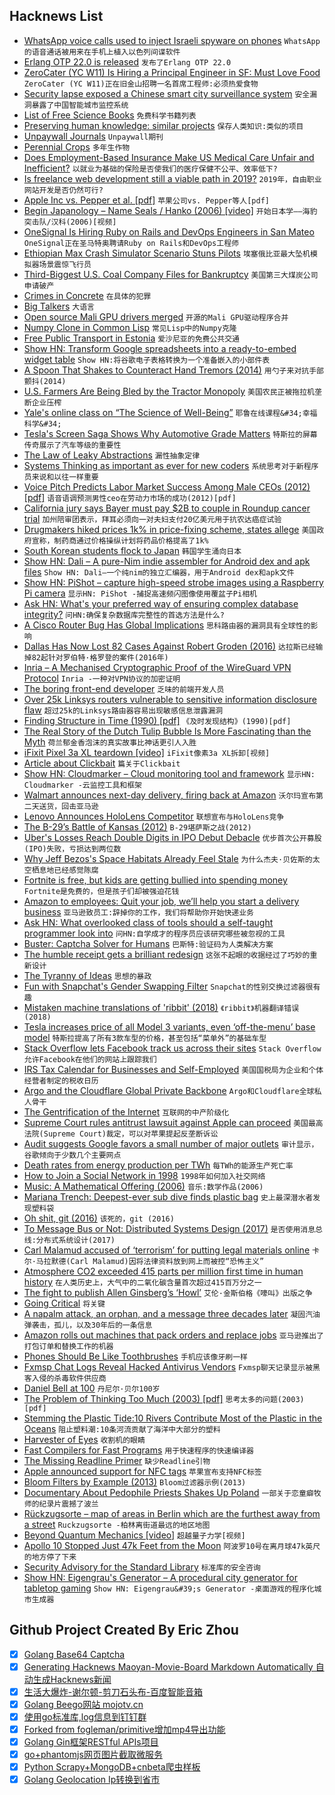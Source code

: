 ## Hacknews List


- [WhatsApp voice calls used to inject Israeli spyware on phones](https://www.ft.com/content/4da1117e-756c-11e9-be7d-6d846537acab)  `WhatsApp的语音通话被用来在手机上植入以色列间谍软件`
- [Erlang OTP 22.0 is released](http://www.erlang.org/news/132)  `发布了Erlang OTP 22.0`
- [ZeroCater (YC W11) Is Hiring a Principal Engineer in SF: Must Love Food](https://zerocater.com/about/careers/?gh_jid=1564864)  `ZeroCater (YC W11)正在旧金山招聘一名首席工程师:必须热爱食物`
- [Security lapse exposed a Chinese smart city surveillance system](https://techcrunch.com/2019/05/03/china-smart-city-exposed/)  `安全漏洞暴露了中国智能城市监控系统`
- [List of Free Science Books](http://physicsdatabase.com/book-list-by-title/)  `免费科学书籍列表`
- [Preserving human knowledge: similar projects](http://the-knowledge.org/en-gb/similar-projects/)  `保存人类知识:类似的项目`
- [Unpaywall Journals](https://chrome.google.com/webstore/detail/unpaywall/iplffkdpngmdjhlpjmppncnlhomiipha?hl=en)  `Unpaywall期刊`
- [Perennial Crops](https://www.forevergreen.umn.edu/)  `多年生作物`
- [Does Employment-Based Insurance Make US Medical Care Unfair and Inefficient?](https://jamanetwork.com/journals/jama/fullarticle/2733520)  `以就业为基础的保险是否使我们的医疗保健不公平、效率低下?`
- [Is freelance web development still a viable path in 2019?](item?id=19907732)  `2019年，自由职业网站开发是否仍然可行?`
- [Apple Inc vs. Pepper et al. [pdf]](https://www.supremecourt.gov/opinions/18pdf/17-204_bq7d.pdf)  `苹果公司vs. Pepper等人[pdf]`
- [Begin Japanology – Name Seals / Hanko (2006) [video]](https://www.youtube.com/watch?v=gaABnATXQbY)  `开始日本学——海豹突击队/汉科(2006)[视频]`
- [OneSignal Is Hiring Ruby on Rails and DevOps Engineers in San Mateo](https://onesignal.com/careers)  `OneSignal正在圣马特奥聘请Ruby on Rails和DevOps工程师`
- [Ethiopian Max Crash Simulator Scenario Stuns Pilots](https://aviationweek.com/commercial-aviation/ethiopian-max-crash-simulator-scenario-stuns-pilots)  `埃塞俄比亚最大坠机模拟器场景震惊飞行员`
- [Third-Biggest U.S. Coal Company Files for Bankruptcy](https://flatheadbeacon.com/2019/05/10/third-biggest-u-s-coal-company-files-bankruptcy/)  `美国第三大煤炭公司申请破产`
- [Crimes in Concrete](https://www.firstthings.com/article/2019/06/crimes-in-concrete)  `在具体的犯罪`
- [Big Talkers](https://www.nybooks.com/articles/2019/05/23/johnson-boswell-big-talkers/)  `大语言`
- [Open source Mali GPU drivers merged](https://lkml.org/lkml/2019/5/8/1122)  `开源的Mali GPU驱动程序合并`
- [Numpy Clone in Common Lisp](https://github.com/numcl/numcl)  `常见Lisp中的Numpy克隆`
- [Free Public Transport in Estonia](https://www.economist.com/europe/2019/05/11/free-public-transport-in-estonia)  `爱沙尼亚的免费公共交通`
- [Show HN: Transform Google spreadsheets into a ready-to-embed widget table](https://blog.updatefy.co/transform-spreadsheet-to-widget-table/)  `Show HN:将谷歌电子表格转换为一个准备嵌入的小部件表`
- [A Spoon That Shakes to Counteract Hand Tremors (2014)](https://www.npr.org/sections/health-shots/2014/05/13/310399325/a-spoon-that-shakes-to-counteract-hand-tremors)  `用勺子来对抗手部颤抖(2014)`
- [U.S. Farmers Are Being Bled by the Tractor Monopoly](https://www.bloomberg.com/opinion/articles/2019-04-23/u-s-farmers-need-a-better-way-to-fix-their-tractors)  `美国农民正被拖拉机垄断企业压榨`
- [Yale&#39;s online class on “The Science of Well-Being”](https://www.cnbc.com/2019/05/13/i-took-yales-most-popular-class-ever-and-it-completely-changed-how-i-spend-my-money.html)  `耶鲁在线课程&#34;幸福科学&#34;`
- [Tesla&#39;s Screen Saga Shows Why Automotive Grade Matters](https://www.thedrive.com/tech/27989/teslas-screen-saga-shows-why-automotive-grade-matters)  `特斯拉的屏幕传奇展示了汽车等级的重要性`
- [The Law of Leaky Abstractions](https://github.com/dwmkerr/hacker-laws#the-law-of-leaky-abstractions)  `漏性抽象定律`
- [Systems Thinking as important as ever for new coders](https://www.hanselman.com/blog/SystemsThinkingAsImportantAsEverForNewCoders.aspx)  `系统思考对于新程序员来说和以往一样重要`
- [Voice Pitch Predicts Labor Market Success Among Male CEOs (2012) [pdf]](https://scprod2-lb.mccombs.utexas.edu/~/media/Files/MSB/Departments/Accounting/Centennial/MPV_PSYCI_07262012.pdf)  `语音语调预测男性ceo在劳动力市场的成功(2012)[pdf]`
- [California jury says Bayer must pay $2B to couple in Roundup cancer trial](https://www.reuters.com/article/us-bayer-glyphosate-lawsuit/california-jury-says-bayer-must-pay-2-billion-to-couple-in-roundup-cancer-trial-idUSKCN1SJ29F)  `加州陪审团表示，拜耳必须向一对夫妇支付20亿美元用于抗农达癌症试验`
- [Drugmakers hiked prices 1k% in price-fixing scheme, states allege](https://arstechnica.com/science/2019/05/drug-makers-hiked-prices-1000-in-massive-price-fixing-scheme-states-allege/)  `美国政府宣称，制药商通过价格操纵计划将药品价格提高了1k%`
- [South Korean students flock to Japan](https://www.japantimes.co.jp/news/2019/05/13/national/south-korean-students-flock-japan-birthrate-sinks-unemployment-climbs/)  `韩国学生涌向日本`
- [Show HN: Dali – A pure-Nim indie assembler for Android dex and apk files](https://forum.nim-lang.org/t/4840)  `Show HN: Dali—一个纯nim的独立汇编器，用于Android dex和apk文件`
- [Show HN: PiShot – capture high-speed strobe images using a Raspberry Pi camera](https://github.com/revalo/pishot)  `显示HN: PiShot -捕捉高速频闪图像使用覆盆子Pi相机`
- [Ask HN: What&#39;s your preferred way of ensuring complex database integrity?](item?id=19907771)  `问HN:确保复杂数据库完整性的首选方法是什么?`
- [A Cisco Router Bug Has Global Implications](https://www.wired.com/story/cisco-router-bug-secure-boot-trust-anchor/)  `思科路由器的漏洞具有全球性的影响`
- [Dallas Has Now Lost 82 Cases Against Robert Groden (2016)](https://www.dallasobserver.com/news/dallas-has-now-lost-82-cases-against-robert-groden-someone-call-guinness-8680799)  `达拉斯已经输掉82起针对罗伯特·格罗登的案件(2016年)`
- [Inria – A Mechanised Cryptographic Proof of the WireGuard VPN Protocol](https://hal.inria.fr/hal-02100345)  `Inria -一种对VPN协议的加密证明`
- [The boring front-end developer](https://adamsilver.io/articles/the-boring-front-end-developer/)  `乏味的前端开发人员`
- [Over 25k Linksys routers vulnerable to sensitive information disclosure flaw](https://badpackets.net/over-25000-linksys-smart-wi-fi-routers-vulnerable-to-sensitive-information-disclosure-flaw/)  `超过25k的Linksys路由器容易出现敏感信息泄露漏洞`
- [Finding Structure in Time (1990) [pdf]](https://crl.ucsd.edu/~elman/Bulgaria/fsit.pdf)  `《及时发现结构》(1990)[pdf]`
- [The Real Story of the Dutch Tulip Bubble Is More Fascinating than the Myth](https://www.barrons.com/articles/the-real-story-of-the-dutch-tulip-bubble-is-even-more-fascinating-than-the-myth-youve-heard-51557666037)  `荷兰郁金香泡沫的真实故事比神话更引人入胜`
- [iFixit Pixel 3a XL teardown [video]](https://www.youtube.com/watch?v=anoFNPXo2yA)  `iFixit像素3a XL拆卸[视频]`
- [Article about Clickbait](https://www.vox.com/the-goods/2019/5/8/18537279/chum-box-weird-sponsored-links-gut-doctor)  `篇关于Clickbait`
- [Show HN: Cloudmarker – Cloud monitoring tool and framework](https://github.com/cloudmarker/cloudmarker)  `显示HN: Cloudmarker -云监控工具和框架`
- [Walmart announces next-day delivery, firing back at Amazon](https://www.cnbc.com/2019/05/13/walmart-announces-next-day-delivery-firing-back-at-amazon.html)  `沃尔玛宣布第二天送货，回击亚马逊`
- [Lenovo Announces HoloLens Competitor](https://www.engadget.com/2019/05/13/lenovo-thinkreality-ar-vr-headset-hololens-2/)  `联想宣布与HoloLens竞争`
- [The B-29’s Battle of Kansas (2012)](http://www.airforcemag.com/MagazineArchive/Pages/2012/February%202012/0212b29.aspx)  `B-29堪萨斯之战(2012)`
- [Uber&#39;s Losses Reach Double Digits in IPO Debut Debacle](https://finance.yahoo.com/news/uber-shares-decline-second-day-091656484.html)  `优步首次公开募股(IPO)失败，亏损达到两位数`
- [Why Jeff Bezos&#39;s Space Habitats Already Feel Stale](https://www.citylab.com/perspective/2019/05/space-colony-design-jeff-bezos-blue-origin-oneill-colonies/589294/)  `为什么杰夫·贝佐斯的太空栖息地已经感觉陈腐`
- [Fortnite is free, but kids are getting bullied into spending money](https://www.polygon.com/2019/5/7/18534431/fortnite-rare-default-skins-bullying-harassment)  `Fortnite是免费的，但是孩子们却被强迫花钱`
- [Amazon to employees: Quit your job, we’ll help you start a delivery business](https://arstechnica.com/information-technology/2019/05/amazon-to-employees-quit-your-job-well-help-you-start-a-delivery-business/)  `亚马逊致员工:辞掉你的工作，我们将帮助你开始快递业务`
- [Ask HN: What overlooked class of tools should a self-taught programmer look into](item?id=19900955)  `问HN:自学成才的程序员应该研究哪些被忽视的工具`
- [Buster: Captcha Solver for Humans](https://github.com/dessant/buster)  `巴斯特:验证码为人类解决方案`
- [The humble receipt gets a brilliant redesign](https://www.fastcompany.com/90347782/the-humble-receipt-gets-a-brilliant-redesign)  `这张不起眼的收据经过了巧妙的重新设计`
- [The Tyranny of Ideas](https://nadiaeghbal.com/ideas)  `思想的暴政`
- [Fun with Snapchat&#39;s Gender Swapping Filter](https://blog.evjang.com/2019/05/fun-with-snapchats-gender-swapping.html)  `Snapchat的性别交换过滤器很有趣`
- [Mistaken machine translations of &#39;ribbit&#39; (2018)](http://www.kmjn.org/notes/google_translates_ribbit.html)  `《ribbit》机器翻译错误(2018)`
- [Tesla increases price of all Model 3 variants, even ‘off-the-menu’ base model](https://electrek.co/2019/05/14/tesla-model-3-increases-price/)  `特斯拉提高了所有3款车型的价格，甚至包括“菜单外”的基础车型`
- [Stack Overflow lets Facebook track us across their sites](https://meta.stackoverflow.com/questions/384864/stack-overflow-lets-facebook-track-us-across-their-sites?cb=1)  `Stack Overflow允许Facebook在他们的网站上跟踪我们`
- [IRS Tax Calendar for Businesses and Self-Employed](https://www.irs.gov/businesses/small-businesses-self-employed/irs-tax-calendar-for-businesses-and-self-employed)  `美国国税局为企业和个体经营者制定的税收日历`
- [Argo and the Cloudflare Global Private Backbone](https://blog.cloudflare.com/argo-and-the-cloudflare-global-private-backbone/?a)  `Argo和Cloudflare全球私人骨干`
- [The Gentrification of the Internet](http://culturedigitally.org/2019/03/the-gentrification-of-the-internet/)  `互联网的中产阶级化`
- [Supreme Court rules antitrust lawsuit against Apple can proceed](https://www.wired.com/story/supreme-court-apple-decision-antitrust/)  `美国最高法院(Supreme Court)裁定，可以对苹果提起反垄断诉讼`
- [Audit suggests Google favors a small number of major outlets](https://www.cjr.org/tow_center/google-news-algorithm.php)  `审计显示，谷歌倾向于少数几个主要网点`
- [Death rates from energy production per TWh](https://ourworldindata.org/grapher/death-rates-from-energy-production-per-twh)  `每TWh的能源生产死亡率`
- [How to Join a Social Network in 1998](http://www.ironicsans.com/2019/01/how_to_join_a_social_network_i.html)  `1998年如何加入社交网络`
- [Music: A Mathematical Offering (2006)](http://freecomputerbooks.com/Music-A-Mathematical-Offering.html)  `音乐:数学作品(2006)`
- [Mariana Trench: Deepest-ever sub dive finds plastic bag](https://www.bbc.co.uk/news/science-environment-48230157)  `史上最深潜水者发现塑料袋`
- [Oh shit, git (2016)](https://ohshitgit.com/)  `该死的，git (2016)`
- [To Message Bus or Not: Distributed Systems Design (2017)](https://www.netlify.com/blog/2017/03/02/to-message-bus-or-not-distributed-systems-design/)  `是否使用消息总线:分布式系统设计(2017)`
- [Carl Malamud accused of ‘terrorism’ for putting legal materials online](https://www.nytimes.com/2019/05/13/us/politics/georgia-official-code-copyright.html)  `卡尔·马拉默德(Carl Malamud)因将法律资料放到网上而被控“恐怖主义”`
- [Atmosphere CO2 exceeded 415 parts per million first time in human history](https://techcrunch.com/2019/05/12/co2-in-the-atmosphere-just-exceeded-415-parts-per-million-for-the-first-time-in-human-history/)  `在人类历史上，大气中的二氧化碳含量首次超过415百万分之一`
- [The fight to publish Allen Ginsberg’s ‘Howl’](https://www.spiked-online.com/2019/05/09/the-fight-to-publish-allen-ginsbergs-howl/)  `艾伦·金斯伯格《嚎叫》出版之争`
- [Going Critical](https://www.meltingasphalt.com/interactive/going-critical/)  `将关键`
- [A napalm attack, an orphan, and a message three decades later](https://www.bbc.co.uk/news/resources/idt-sh/the_boy_in_the_photo)  `凝固汽油弹袭击，孤儿，以及30年后的一条信息`
- [Amazon rolls out machines that pack orders and replace jobs](https://www.reuters.com/article/us-amazon-com-automation-exclusive-idUSKCN1SJ0X1)  `亚马逊推出了打包订单和替换工作的机器`
- [Phones Should Be Like Toothbrushes](https://emptyyourcup.substack.com/p/your-phone-should-be-like-your-toothbrush)  `手机应该像牙刷一样`
- [Fxmsp Chat Logs Reveal Hacked Antivirus Vendors](https://www.bleepingcomputer.com/news/security/fxmsp-chat-logs-reveal-the-hacked-antivirus-vendors-avs-respond/)  `Fxmsp聊天记录显示被黑客入侵的杀毒软件供应商`
- [Daniel Bell at 100](https://www.dissentmagazine.org/online_articles/daniel-bell-at-100)  `丹尼尔·贝尔100岁`
- [The Problem of Thinking Too Much (2003) [pdf]](http://statweb.stanford.edu/~cgates/PERSI/papers/thinking.pdf)  `思考太多的问题(2003)[pdf]`
- [Stemming the Plastic Tide:10 Rivers Contribute Most of the Plastic in the Oceans](https://www.scientificamerican.com/article/stemming-the-plastic-tide-10-rivers-contribute-most-of-the-plastic-in-the-oceans/)  `阻止塑料潮:10条河流贡献了海洋中大部分的塑料`
- [Harvester of Eyes](https://reallifemag.com/dispatches/harvester-of-eyes)  `收割机的眼睛`
- [Fast Compilers for Fast Programs](https://crawshaw.io/blog/fast-compilers)  `用于快速程序的快速编译器`
- [The Missing Readline Primer](https://zwischenzugs.com/2019/04/23/the-missing-readline-primer/)  `缺少Readline引物`
- [Apple announced support for NFC tags](https://twitter.com/SteveMoser/status/1127949077432426496)  `苹果宣布支持NFC标签`
- [Bloom Filters by Example (2013)](https://llimllib.github.io/bloomfilter-tutorial/)  `Bloom过滤器示例(2013)`
- [Documentary About Pedophile Priests Shakes Up Poland](https://www.apnews.com/14f374e7c6a340e6bbf543223f968006)  `一部关于恋童癖牧师的纪录片震撼了波兰`
- [Rückzugsorte – map of areas in Berlin which are the furthest away from a street](http://hanshack.com/rueckzugsorte/)  `Ruckzugsorte -柏林离街道最远的地区地图`
- [Beyond Quantum Mechanics [video]](https://www.youtube.com/watch?v=jvsTVlwek-g)  `超越量子力学[视频]`
- [Apollo 10 Stopped Just 47k Feet from the Moon](https://www.nytimes.com/2019/05/13/science/apollo-10-moon-nasa.html)  `阿波罗10号在离月球47k英尺的地方停了下来`
- [Security Advisory for the Standard Library](https://blog.rust-lang.org/2019/05/13/Security-advisory.html)  `标准库的安全咨询`
- [Show HN: Eigengrau&#39;s Generator – A procedural city generator for tabletop gaming](https://github.com/ryceg/Eigengrau-s-Essential-Establishment-Generator)  `Show HN: Eigengrau&#39;s Generator -桌面游戏的程序化城市生成器`

## Github Project Created By Eric Zhou

- [x] [Golang Base64 Captcha](https://github.com/mojocn/base64Captcha)
- [x] [Generating Hacknews Maoyan-Movie-Board Markdown Automatically 自动生成Hacknews新闻](https://github.com/dejavuzhou/md-genie)
- [x] [生活大爆炸-谢尔顿-剪刀石头布-百度智能音箱](https://github.com/mojocn/dueros-bang-game)
- [x] [Golang Beego网站 mojotv.cn](https://github.com/mojocn/www.mojotv.cn)
- [x] [使用go标准库,log信息到钉钉群](https://github.com/mojocn/dooger)
- [x] [Forked from fogleman/primitive增加mp4导出功能](https://github.com/mojocn/primitive)
- [x] [Golang Gin框架RESTful APIs项目](https://github.com/JJJJJJJerk/ezier-golang-web-api-framework)
- [x] [go+phantomjs网页图片截取微服务](https://github.com/mojocn/screen_shot)
- [x] [Python Scrapy+MongoDB+cnbeta爬虫样板](https://github.com/mojocn/scrapy_mongodb_boilerplate_cnbeta)
- [x] [Golang Geolocation Ip转换到省市](https://github.com/mojocn/ip2location)